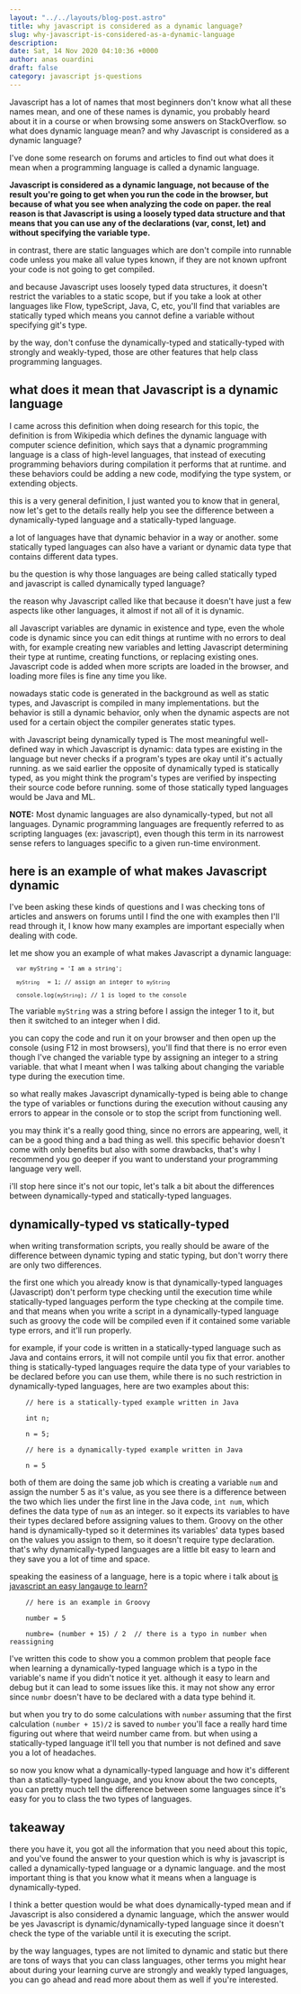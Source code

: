 ```yaml
---
layout: "../../layouts/blog-post.astro"
title: why javascript is considered as a dynamic language?
slug: why-javascript-is-considered-as-a-dynamic-language
description: 
date: Sat, 14 Nov 2020 04:10:36 +0000
author: anas ouardini
draft: false
category: javascript js-questions
---
```



Javascript has a lot of names that most beginners don't know what all these names mean, and one of these names is dynamic, you probably heard about it in a course or when browsing some answers on StackOverflow. so what does dynamic language mean? and why Javascript is considered as a dynamic language?

I've done some research on forums and articles to find out what does it mean when a programming language is called a dynamic language.

**Javascript is considered as a dynamic language, not because of the result you're going to get when you run the code in the browser, but because of what you see when analyzing the code on paper. the real reason is that Javascript is using a loosely typed data structure and that means that you can use any of the declarations (var, const, let) and without specifying the variable type.**

in contrast, there are static languages which are don't compile into runnable code unless you make all value types known, if they are not known upfront your code is not going to get compiled.

and because Javascript uses loosely typed data structures, it doesn't restrict the variables to a static scope, but if you take a look at other languages like Flow, typeScript, Java, C, etc, you'll find that variables are statically typed which means you cannot define a variable without specifying git's type.

by the way, don't confuse the dynamically-typed and statically-typed with strongly and weakly-typed, those are other features that help class programming languages.

## what does it mean that Javascript is a dynamic language

I came across this definition when doing research for this topic, the definition is from Wikipedia which defines the dynamic language with computer science definition, which says that a dynamic programming language is a class of high-level languages, that instead of executing programming behaviors during compilation it performs that at runtime. and these behaviors could be adding a new code, modifying the type system, or extending objects.

this is a very general definition, I just wanted you to know that in general, now let's get to the details really help you see the difference between a dynamically-typed language and a statically-typed language. 

a lot of languages have that dynamic behavior in a way or another. some statically typed languages can also have a variant or dynamic data type that contains different data types.

bu the question is why those languages are being called statically typed and javascript is called dynamically typed language?

the reason why Javascript called like that because it doesn't have just a few aspects like other languages, it almost if not all of it is dynamic. 

all Javascript variables are dynamic in existence and type, even the whole code is dynamic since you can edit things at runtime with no errors to deal with, for example creating new variables and letting Javascript determining their type at runtime, creating functions, or replacing existing ones. Javascript code is added when more scripts are loaded in the browser, and loading more files is fine any time you like.

nowadays static code is generated in the background as well as static types, and Javascript is compiled in many implementations. but the behavior is still a dynamic behavior, only when the dynamic aspects are not used for a certain object the compiler generates static types.

with Javascript being dynamically typed is The most meaningful well-defined way in which Javascript is dynamic: data types are existing in the language but never checks if a program's types are okay until it's actually running. as we said earlier the opposite of dynamically typed is statically typed, as you might think the program's types are verified by inspecting their source code before running. some of those statically typed languages would be Java and ML.

**NOTE:** Most dynamic languages are also dynamically-typed, but not all languages. Dynamic programming languages are frequently referred to as scripting languages (ex: javascript), even though this term in its narrowest sense refers to languages specific to a given run-time environment.

## here is an example of what makes Javascript dynamic

I've been asking these kinds of questions and I was checking tons of articles and answers on forums until I find the one with examples then I'll read through it, I know how many examples are important especially when dealing with code.

let me show you an example of what makes Javascript a dynamic language:

<pre class="wp-block-code"><code lang="javascript" class="language-javascript line-numbers"><code>  var myString = 'I am a string';

  <code>myString</code></code>  <code>= 1; // assign an integer to <code>myString</code>

  console.log(<code>myString</code>); // 1 is loged to the console</code></code></pre>

The variable <code>myString</code> was a string before I assign the integer 1 to it, but then it switched to an integer when I did.

you can copy the code and run it on your browser and then open up the console (using F12 in most browsers), you'll find that there is no error even though I've changed the variable type by assigning an integer to a string variable. that what I meant when I was talking about changing the variable type during the execution time.

so what really makes Javascript dynamically-typed is being able to change the type of variables or functions during the execution without causing any errors to appear in the console or to stop the script from functioning well.

you may think it's a really good thing, since no errors are appearing,  well, it can be a good thing and a bad thing as well. this specific behavior doesn't come with only benefits but also with some drawbacks, that's why I recommend you go deeper if you want to understand your programming language very well.

i'll stop here since it's not our topic, let's talk a bit about the differences between dynamically-typed and statically-typed languages.

## dynamically-typed vs statically-typed

when writing transformation scripts, you really should be aware of the difference between dynamic typing and static typing, but don't worry there are only two differences.

the first one which you already know is that dynamically-typed languages (Javascript) don't perform type checking until the execution time while statically-typed languages perform the type checking at the compile time. and that means when you write a script in a dynamically-typed language such as groovy the code will be compiled even if it contained some variable type errors, and it'll run properly.

for example, if your code is written in a statically-typed language such as Java and contains errors, it will not compile until you fix that error. another thing is statically-typed languages require the data type of your variables to be declared before you can use them, while there is no such restriction in dynamically-typed languages, here are two examples about this:

<pre class="wp-block-code"><code lang="javascript" class="language-javascript line-numbers">    // here is a statically-typed example written in Java

    int n;

    n = 5;</code></pre>

<pre class="wp-block-code"><code lang="javascript" class="language-javascript line-numbers">    // here is a dynamically-typed example written in Java

    n = 5</code></pre>

both of them are doing the same job which is creating a variable <code>num</code> and assign the number 5 as it's value, as you see there is a difference between the two which lies under the first line in the Java code, <code>int num</code>, which defines the data type of <code>num</code> as an integer. so it expects its variables to have their types declared before assigning values to them. Groovy on the other hand is dynamically-typed so it determines its variables' data types based on the values you assign to them, so it doesn't require type declaration. that's why dynamically-typed languages are a little bit easy to learn and they save you a lot of time and space.

speaking the easiness of a language, here is a topic where i talk about <a href="/posts/is-javascript-easy-to-learn/" class="rank-math-link">is javascript an easy langauge to learn?</a>

<pre class="wp-block-code"><code lang="javascript" class="language-javascript line-numbers">    // here is an example in Groovy

    number = 5

    numbre= (number + 15) / 2  // there is a typo in number when reassigning</code></pre>

I've written this code to show you a common problem that people face when learning a dynamically-typed language which is a typo in the variable's name if you didn't notice it yet. although it easy to learn and debug but it can lead to some issues like this. it may not show any error since <code>numbr</code> doesn't have to be declared with a data type behind it.

but when you try to do some calculations with <code>number</code> assuming that the first calculation <code>(number + 15)/2</code> is saved to <code>number</code> you'll face a really hard time figuring out where that weird number came from. but when using a statically-typed language it'll tell you that number is not defined and save you a lot of headaches.

so now you know what a dynamically-typed language and how it's different than a statically-typed language, and you know about the two concepts, you can pretty much tell the difference between some languages since it's easy for you to class the two types of languages.

## takeaway

there you have it, you got all the information that you need about this topic, and you've found the answer to your question which is why is javascript is called a dynamically-typed language or a dynamic language. and the most important thing is that you know what it means when a language is dynamically-typed.

I think a better question would be what does dynamically-typed mean and if Javascript is also considered a dynamic language, which the answer would be yes Javascript is dynamic/dynamically-typed language since it doesn't check the type of the variable until it is executing the script.

by the way languages, types are not limited to dynamic and static but there are tons of ways that you can class languages, other terms you might hear about during your learning curve are strongly and weakly typed languages, you can go ahead and read more about them as well if you're interested.


